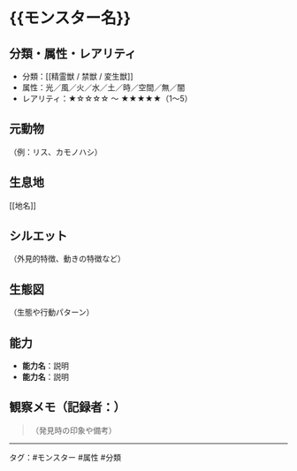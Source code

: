 # {{モンスター名}}

## 分類・属性・レアリティ
- 分類：[[精霊獣 / 禁獣 / 変生獣]]
- 属性：光／風／火／水／土／時／空間／無／闇
- レアリティ：★☆☆☆☆ ～ ★★★★★（1〜5）

## 元動物
（例：リス、カモノハシ）

## 生息地
[[地名]]

## シルエット
（外見的特徴、動きの特徴など）

## 生態図
（生態や行動パターン）

## 能力
- **能力名**：説明
- **能力名**：説明

## 観察メモ（記録者：）
> （発見時の印象や備考）

---
タグ：#モンスター #属性 #分類
